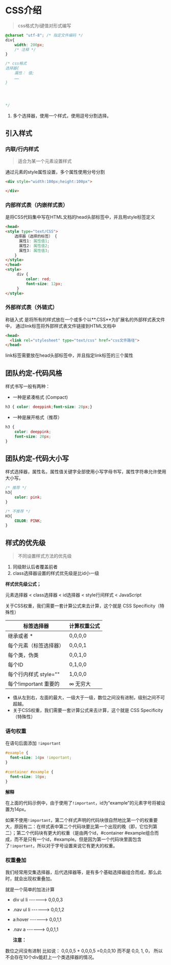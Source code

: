 # CSS介绍

> css格式为i键值对形式编写

```css
@charset "utf-8"; /* 指定文件编码 */
div{
    width: 200px;
    /* 注释 */
}

/* css格式
选择器{
    属性： 值;
    ……
}




*/
```

1. 多个选择器，使用一个样式，使用逗号分割选择。



## 引入样式

### 内联/行内样式

> 适合为某一个元素设置样式

通过元素的style属性设置，多个属性使用分号分割

```html
<div style="width:100px;height:100px">

</div>
```



### 内部样式表（内嵌样式表）

是将CSS代码集中写在HTML文档的head头部标签中，并且用style标签定义

```html
<head>
<style type="text/CSS">
    选择器（选择的标签） { 
      属性1: 属性值1;
      属性2: 属性值2; 
      属性3: 属性值3;
    }
</style>
</head>
<style>
     div {
         color: red;
         font-size: 12px;
     }
</style>
```

### 外部样式表（外链式）

 称链入式 是将所有的样式放在一个或多个以**.CSS**为扩展名的外部样式表文件中， 通过link标签将外部样式表文件链接到HTML文档中

```html
<head>
  <link rel="stylesheet" type="text/css" href="css文件路径">
</head>
```

link标签需要放在head头部标签中，并且指定link标签的三个属性

## 团队约定-代码风格

样式书写一般有两种：

- 一种是紧凑格式 (Compact)

```css
h3 { color: deeppink;font-size: 20px;}
```

- 一种是展开格式（推荐）

```css
h3 {
    color: deeppink;
    font-size: 20px;    
}
```

## 团队约定-代码大小写

样式选择器，属性名，属性值关键字全部使用小写字母书写，属性字符串允许使用大小写。

```css
/* 推荐 */
h3{
    color: pink;
}

/* 不推荐 */
H3{
    COLOR: PINK;
}
```



## 样式的优先级

> 不同设置样式方法的优先级

1. 同级默认后者覆盖前者
2. class选择器设置的样式优先级是比id小一级

**样式优先级公式；**

元素选择器 < class选择器 < id选择器 < style行间样式 < JavaScript

关于CSS权重，我们需要一套计算公式来去计算，这个就是 CSS Specificity（特殊性）

| 标签选择器             | 计算权重公式 |
| ---------------------- | ------------ |
| 继承或者 *             | 0,0,0,0      |
| 每个元素（标签选择器） | 0,0,0,1      |
| 每个类，伪类           | 0,0,1,0      |
| 每个ID                 | 0,1,0,0      |
| 每个行内样式 style=""  | 1,0,0,0      |
| 每个!important 重要的  | ∞ 无穷大     |

- 值从左到右，左面的最大，一级大于一级，数位之间没有进制，级别之间不可超越。
- 关于CSS权重，我们需要一套计算公式来去计算，这个就是 CSS Specificity（特殊性）

### 语句权重

在语句后面添加 `!important`

```css
#example {
  font-size: 14px !important; 
}
 
#container #example {
  font-size: 10px;
}       
```

 **解释**

在上面的代码示例中，由于使用了`!important`，id为“example”的元素字号将被设置为14px。

如果不使用`!important`，第二个样式声明的代码块很自然地比第一个的权重要大，原因有二：在样式表中第二个代码块要比第一个出现的晚（即，它位列第二）；第二个代码块有更大的权重（是由两个id，#container #example组合而成，而不是只有一个id，#example。但是因为第一个代码块里面包含了`!important`，所以对于字号设置来说它有更大的权重。



###  权重叠加

我们经常用交集选择器，后代选择器等，是有多个基础选择器组合而成，那么此时，就会出现权重叠加。

就是一个简单的加法计算

- div ul li ------> 0,0,0,3

- .nav ul li ------> 0,0,1,2

- a:hover -----—> 0,0,1,1

- .nav a ------> 0,0,1,1

  **注意：**

数位之间没有进制 比如说： 0,0,0,5 + 0,0,0,5 =0,0,0,10 而不是 0,0, 1, 0， 所以不会存在10个div能赶上一个类选择器的情况。

